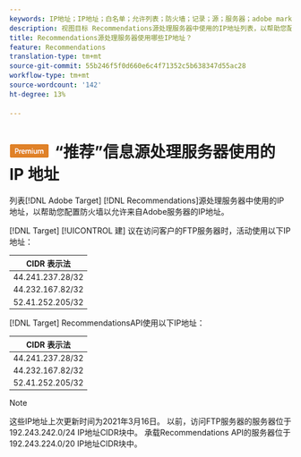 ```yaml
---
keywords: IP地址；IP地址；白名单；允许列表；防火墙；记录；源；服务器；adobe marketing cloud；推荐
description: 视图目标 Recommendations源处理服务器中使用的IP地址列表，以帮助您配置防火墙，以允许来自Adobe服务器的IP地址。
title: Recommendations源处理服务器使用哪些IP地址？
feature: Recommendations
translation-type: tm+mt
source-git-commit: 55b246f5f0d660e6c4f71352c5b638347d55ac28
workflow-type: tm+mt
source-wordcount: '142'
ht-degree: 13%

---
```



# ![PREMIUM](/help/assets/premium.png)“推荐”信息源处理服务器使用的 IP 地址

列表[!DNL Adobe Target] [!DNL Recommendations]源处理服务器中使用的IP地址，以帮助您配置防火墙以允许来自Adobe服务器的IP地址。

[!DNL Target] [!UICONTROL 建] 议在访问客户的FTP服务器时，活动使用以下IP地址：

| CIDR 表示法 |
|---|
| 44.241.237.28/32 |
| 44.232.167.82/32 |
| 52.41.252.205/32 |

[!DNL Target]  RecommendationsAPI使用以下IP地址：

| CIDR 表示法 |
|---|
| 44.241.237.28/32 |
| 44.232.167.82/32 |
| 52.41.252.205/32 |

>[!NOTE]
>
>这些IP地址上次更新时间为2021年3月16日。 以前，访问FTP服务器的服务器位于192.243.242.0/24 IP地址CIDR块中。 承载Recommendations API的服务器位于192.243.224.0/20 IP地址CIDR块中。

